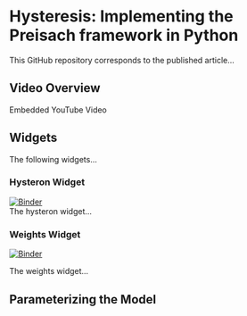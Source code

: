 # Hysteresis: Implementing the Preisach framework in Python

This GitHub repository corresponds to the published article...

## Video Overview

Embedded YouTube Video

## Widgets

The following widgets...

### Hysteron Widget

[![Binder](https://mybinder.org/badge_logo.svg)](https://mybinder.org/v2/gh/yairmau/hysteresis-python/first_widget?filepath=First%20Widget.ipynb)  
The hysteron widget...

### Weights Widget
[![Binder](https://mybinder.org/badge_logo.svg)](https://mybinder.org/v2/gh/yairmau/hysteresis-python/master?filepath=Second%20Widget.ipynb)  

The weights widget...


## Parameterizing the Model  

